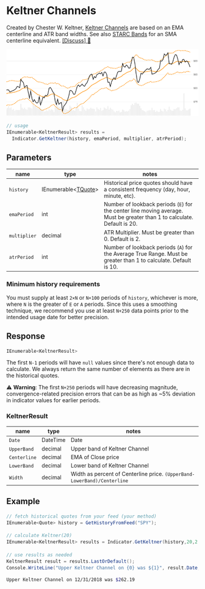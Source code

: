 ﻿# Keltner Channels

Created by Chester W. Keltner, [Keltner Channels](https://en.wikipedia.org/wiki/Keltner_channel) are based on an EMA centerline and ATR band widths.  See also [STARC Bands](../StarcBands/README.md#content) for an SMA centerline equivalent.
[[Discuss] :speech_balloon:](https://github.com/DaveSkender/Stock.Indicators/discussions/249 "Community discussion about this indicator")

![image](chart.png)

```csharp
// usage
IEnumerable<KeltnerResult> results =
  Indicator.GetKeltner(history, emaPeriod, multiplier, atrPeriod);  
```

## Parameters

| name | type | notes
| -- |-- |--
| `history` | IEnumerable\<[TQuote](../../docs/GUIDE.md#historical-quotes)\> | Historical price quotes should have a consistent frequency (day, hour, minute, etc).
| `emaPeriod` | int | Number of lookback periods (`E`) for the center line moving average.  Must be greater than 1 to calculate.  Default is 20.
| `multiplier` | decimal | ATR Multiplier. Must be greater than 0.  Default is 2.
| `atrPeriod` | int | Number of lookback periods (`A`) for the Average True Range.  Must be greater than 1 to calculate.  Default is 10.

### Minimum history requirements

You must supply at least `2×N` or `N+100` periods of `history`, whichever is more, where `N` is the greater of `E` or `A` periods.  Since this uses a smoothing technique, we recommend you use at least `N+250` data points prior to the intended usage date for better precision.

## Response

```csharp
IEnumerable<KeltnerResult>
```

The first `N-1` periods will have `null` values since there's not enough data to calculate.  We always return the same number of elements as there are in the historical quotes.

:warning: **Warning**: The first `N+250` periods will have decreasing magnitude, convergence-related precision errors that can be as high as ~5% deviation in indicator values for earlier periods.

### KeltnerResult

| name | type | notes
| -- |-- |--
| `Date` | DateTime | Date
| `UpperBand` | decimal | Upper band of Keltner Channel
| `Centerline` | decimal | EMA of Close price
| `LowerBand` | decimal | Lower band of Keltner Channel
| `Width` | decimal | Width as percent of Centerline price.  `(UpperBand-LowerBand)/Centerline`

## Example

```csharp
// fetch historical quotes from your feed (your method)
IEnumerable<Quote> history = GetHistoryFromFeed("SPY");

// calculate Keltner(20)
IEnumerable<KeltnerResult> results = Indicator.GetKeltner(history,20,2.0,10);

// use results as needed
KeltnerResult result = results.LastOrDefault();
Console.WriteLine("Upper Keltner Channel on {0} was ${1}", result.Date, result.UpperBand);
```

```bash
Upper Keltner Channel on 12/31/2018 was $262.19
```
